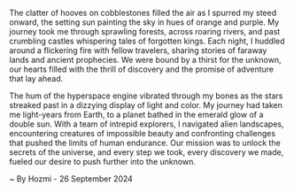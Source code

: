 
The clatter of hooves on cobblestones filled the air as I spurred my steed onward, the setting sun painting the sky in hues of orange and purple. My journey took me through sprawling forests, across roaring rivers, and past crumbling castles whispering tales of forgotten kings. Each night, I huddled around a flickering fire with fellow travelers, sharing stories of faraway lands and ancient prophecies. We were bound by a thirst for the unknown, our hearts filled with the thrill of discovery and the promise of adventure that lay ahead.

The hum of the hyperspace engine vibrated through my bones as the stars streaked past in a dizzying display of light and color. My journey had taken me light-years from Earth, to a planet bathed in the emerald glow of a double sun. With a team of intrepid explorers, I navigated alien landscapes, encountering creatures of impossible beauty and confronting challenges that pushed the limits of human endurance. Our mission was to unlock the secrets of the universe, and every step we took, every discovery we made, fueled our desire to push further into the unknown. 

~ By Hozmi - 26 September 2024
